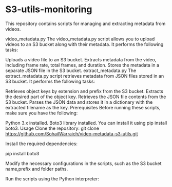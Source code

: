 # S3-utils-monitoring
This repository contains scripts for managing and extracting metadata from videos.

video_metadata.py
The video_metadata.py script allows you to upload videos to an S3 bucket along with their metadata. It performs the following tasks:

Uploads a video file to an S3 bucket.
Extracts metadata from the video, including frame rate, total frames, and duration.
Stores the metadata in a separate JSON file in the S3 bucket.
extract_metadata.py
The extract_metadata.py script retrieves metadata from JSON files stored in an S3 bucket. It performs the following tasks:

Retrieves object keys by extension and prefix from the S3 bucket.
Extracts the desired part of the object key.
Retrieves the JSON file contents from the S3 bucket.
Parses the JSON data and stores it in a dictionary with the extracted filename as the key.
Prerequisites
Before running these scripts, make sure you have the following:

Python 3.x installed.
Boto3 library installed. You can install it using pip install boto3.
Usage
Clone the repository: git clone https://github.com/SohailWarraich/video-metadata-s3-utils.git

Install the required dependencies:

pip install boto3

Modify the necessary configurations in the scripts, such as the S3 bucket name,prefix and folder paths.

Run the scripts using the Python interpreter:
